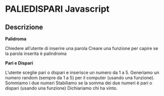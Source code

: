 PALIEDISPARI Javascript
===
## Descrizione

**Palidroma**

Chiedere all’utente di inserire una parola
Creare una funzione per capire se la parola inserita è palindroma

**Pari e Dispari**

L’utente sceglie pari o dispari e inserisce un numero da 1 a 5.
Generiamo un numero random (sempre da 1 a 5) per il computer (usando una funzione).
Sommiamo i due numeri
Stabiliamo se la somma dei due numeri è pari o dispari (usando una funzione)
Dichiariamo chi ha vinto.

